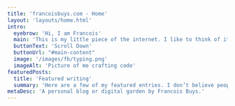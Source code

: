 ```yaml
---
title: 'francoisbuys.com - Home'
layout: 'layouts/home.html'
intro:
  eyebrow: 'Hi, I am Francois'
  main: 'This is my little piece of the internet. I like to think of it as a digital garden. A landscape of tidbits that I find interesting or useful.'
  buttonText: 'Scroll Down'
  buttonUrl: "#main-content"
  image: '/images/fb/typing.png'
  imageAlt: 'Picture of me crafting code'
featuredPosts:
  title: 'Featured writing'
  summary: 'Here are a few of my featured entries. I don’t believe people visit blogs and have time to view every single article on a site. So instead here are the articles I would most like you to take a look at.'
metaDesc: 'A personal blog or digital garden by Francois Buys.'
---
```

